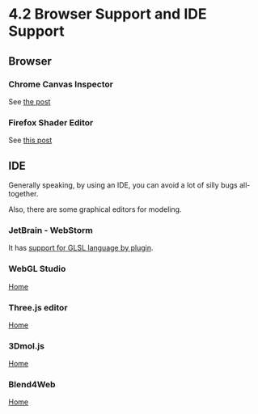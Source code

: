 # 4.2 Browser Support and IDE Support

## Browser

### Chrome Canvas Inspector
See [the post](http://learningthreejs.com/blog/2013/04/05/debugging-with-chromes-canvas-inspection/)

### Firefox Shader Editor
See [this post](https://hacks.mozilla.org/2013/11/live-editing-webgl-shaders-with-firefox-developer-tools/)

## IDE

Generally speaking, by using an IDE, you can avoid a lot of silly bugs all-together.

Also, there are some graphical editors for modeling.


### JetBrain - WebStorm
It has [support for GLSL language by plugin](https://plugins.jetbrains.com/plugin/6993?pr=idea).

### WebGL Studio
[Home](http://webglstudio.org)

### Three.js editor
[Home](http://threejs.org/editor/)

### 3Dmol.js
[Home](http://3dmol.csb.pitt.edu)

### Blend4Web
[Home](https://www.blend4web.com/en/)
